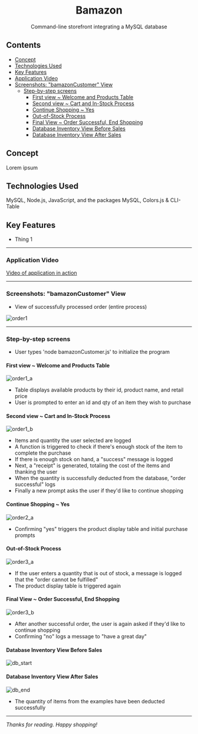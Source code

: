 <h1 align="center">Bamazon</h1>

<div align="center">Command-line storefront integrating a MySQL database</div>

## Contents

- [Concept](#concept)
- [Technologies Used](#technologies-used)
- [Key Features](#key-features)
- [Application Video](#application-video)
- [Screenshots: "bamazonCustomer" View](#screenshots-bamazoncustomer-view)
  - [Step-by-step screens](#step-by-step-screens)
    - [First view ~ Welcome and Products Table](#first-view-welcome-and-products-table)
    - [Second view ~ Cart and In-Stock Process](#second-view-cart-and-in-stock-process)
    - [Continue Shopping ~ Yes](#continue-shopping-yes)
    - [Out-of-Stock Process](#out-of-stock-process)
    - [Final View ~ Order Successful, End Shopping](#final-view-order-successful-end-shopping)
    - [Database Inventory View Before Sales](#database-inventory-view-before-sales)
    - [Database Inventory View After Sales](#database-inventory-view-after-sales)

## Concept

Lorem ipsum

## Technologies Used

MySQL, Node.js, JavaScript, and the packages MySQL, Colors.js & CLI-Table

## Key Features

* Thing 1

<hr/>

### Application Video

[Video of application in action][2c341124]

  [2c341124]: https://github.com/g33klaura/bamazon/blob/master/screenshots/bamazonCustomer_view.mov "Process Video"

<hr/>

### Screenshots: "bamazonCustomer" View

* View of successfully processed order (entire process)

![order1](screenshots/order1.png)

------
### Step-by-step screens
* User types 'node bamazonCustomer.js' to initialize the program

#### First view ~ Welcome and Products Table

![order1_a](screenshots/order1_a.png)

  * Table displays available products by their id, product name, and retail price
  * User is prompted to enter an id and qty of an item they wish to purchase

#### Second view ~ Cart and In-Stock Process

![order1_b](screenshots/order1_b.png)

  * Items and quantity the user selected are logged
  * A function is triggered to check if there's enough stock of the item to complete the purchase
  * If there is enough stock on hand, a "success" message is logged
  * Next, a "receipt" is generated, totaling the cost of the items and thanking the user
  * When the quantity is successfully deducted from the database, "order successful" logs
  * Finally a new prompt asks the user if they'd like to continue shopping

#### Continue Shopping ~ Yes

![order2_a](screenshots/order2_a.png)

  * Confirming "yes" triggers the product display table and initial purchase prompts

#### Out-of-Stock Process

![order3_a](screenshots/order3_a.png)

  * If the user enters a quantity that is out of stock, a message is logged that the "order cannot be fulfilled"
  * The product display table is triggered again

#### Final View ~ Order Successful, End Shopping

![order3_b](screenshots/order3_b.png)

  * After another successful order, the user is again asked if they'd like to continue shopping
  * Confirming "no" logs a message to "have a great day"

#### Database Inventory View Before Sales

![db_start](screenshots/db_start.png)

#### Database Inventory View After Sales

![db_end](screenshots/db_end.png)

  * The quantity of items from the examples have been deducted successfully

------
_Thanks for reading. Happy shopping!_
